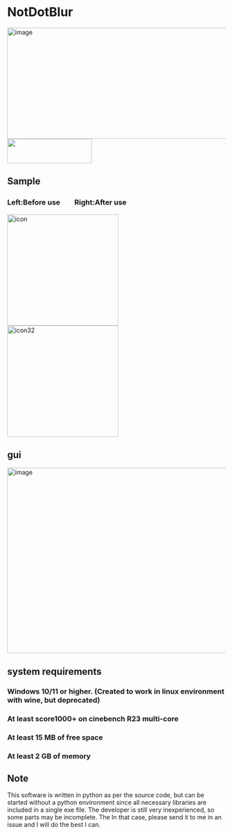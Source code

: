 # NotDotBlur
<img width="1280" height="256" alt="image" src="https://github.com/user-attachments/assets/d06a3338-6e2a-4b3e-8c55-7030f808451c" />
<img width="195" height="56" src="https://img.shields.io/badge/-python-ffd700.svg?logo=python&style=for-the-badge">

## Sample 
### Left:Before use　　Right:After use
<img width="256" height="256" alt="icon" src="https://github.com/user-attachments/assets/1a284eb9-3198-448e-9523-f3581a8371b7" />
<img width="256" height="256" alt="icon32" src="https://github.com/user-attachments/assets/df5da0d1-c2aa-40cf-8039-d4672267766f" />

## gui

<img width="595" height="427" alt="image" src="https://github.com/user-attachments/assets/32cabcf6-595a-4d40-9f2b-f68248d8283f" />

## system requirements

### Windows 10/11 or higher. (Created to work in linux environment with wine, but deprecated)

### At least score1000+ on cinebench R23 multi-core

### At least 15 MB of free space

### At least 2 GB of memory

## Note
This software is written in python as per the source code, but can be started without a python environment since all necessary libraries are included in a single exe file.
The developer is still very inexperienced, so some parts may be incomplete. The In that case, please send it to me in an issue and I will do the best I can.

